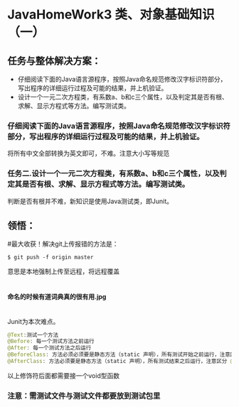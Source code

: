 ﻿ JavaHomeWork3
类、对象基础知识（一）
===============
任务与整体解决方案：
------
* 仔细阅读下面的Java语言源程序，按照Java命名规范修改汉字标识符部分，写出程序的详细运行过程及可能的结果，并上机验证。
* 设计一个一元二次方程类，有系数a、b和c三个属性，以及判定其是否有根、求解、显示方程式等方法。编写测试类。  

### 仔细阅读下面的Java语言源程序，按照Java命名规范修改汉字标识符部分，写出程序的详细运行过程及可能的结果，并上机验证。

将所有中文全部转换为英文即可，不难。注意大小写等规范

### 任务二.设计一个一元二次方程类，有系数a、b和c三个属性，以及判定其是否有根、求解、显示方程式等方法。编写测试类。

判断是否有根并不难，新知识是使用Java测试类，即Junit。<br>

领悟：
------
#最大收获！解决git上传报错的方法是：
```
$ git push -f origin master
```
意思是本地强制上传至远程，将远程覆盖<br><br>
#### 命名的时候有道词典真的很有用.jpg<br><br>
Junit为本次难点。
```Java
@Text:测试一个方法
@Before: 每一个测试方法之前运行
@After: 每一个测试方法之后运行
@BeforeClass: 方法必须必须要是静态方法（static 声明），所有测试开始之前运行，注意区分before，是所有测试方法
@AfterClass: 方法必须要是静态方法（static 声明），所有测试结束之后运行，注意区分 @After
```
以上修饰符后面都需要接一个void型函数
### 注意：需测试文件与测试文件都要放到测试包里

